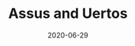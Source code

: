---
title: Assus and Uertos
layout: frame
date: 2020-06-29
src: https://senobessusbolgon.wordpress.com/assus-and-uertos/
category: metaphysics
---